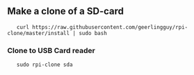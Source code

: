 ## Make a clone of a SD-card
       curl https://raw.githubusercontent.com/geerlingguy/rpi-clone/master/install | sudo bash
### Clone to USB Card reader      
       sudo rpi-clone sda

